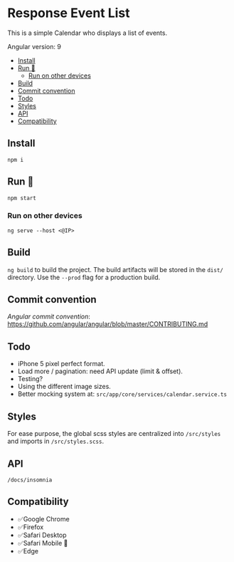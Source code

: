# Response Event List <!-- omit in toc -->

This is a simple Calendar who displays a list of events.

Angular version: 9

- [Install](#install)
- [Run 🚀](#run-%f0%9f%9a%80)
  - [Run on other devices](#run-on-other-devices)
- [Build](#build)
- [Commit convention](#commit-convention)
- [Todo](#todo)
- [Styles](#styles)
- [API](#api)
- [Compatibility](#compatibility)

## Install

`npm i`

## Run 🚀

`npm start`

### Run on other devices

`ng serve --host <@IP>`

## Build

`ng build` to build the project. The build artifacts will be stored in the `dist/` directory. Use the `--prod` flag for a production build.

## Commit convention

*Angular commit convention*: https://github.com/angular/angular/blob/master/CONTRIBUTING.md

## Todo

- iPhone 5 pixel perfect format.
- Load more / pagination: need API update (limit & offset).
- Testing?
- Using the different image sizes.
- Better mocking system at: `src/app/core/services/calendar.service.ts`

## Styles

For ease purpose, the global scss styles are centralized into `/src/styles` and imports in `/src/styles.scss`.

## API

`/docs/insomnia`

## Compatibility

- ✅Google Chrome
- ✅Firefox
- ✅Safari Desktop
- ✅Safari Mobile 📱
- ✅Edge 

